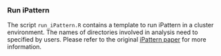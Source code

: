 ### Run iPattern

The script `run_iPattern.R` contains a template to run iPattern in a cluster environment. The names of directories involved in analysis need to  specified by users. Please refer to the original [iPattern paper](https://www.ncbi.nlm.nih.gov/pubmed/?term=21552272) for more information. 

